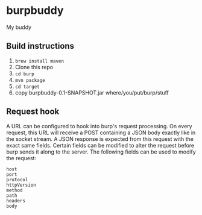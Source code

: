 burpbuddy
=========

My buddy

## Build instructions
1. ```brew install maven```
1. Clone this repo
1. ```cd burp```
1. ```mvn package```
1. ```cd target```
1. copy burpbuddy-0.1-SNAPSHOT.jar where/you/put/burp/stuff

## Request hook
A URL can be configured to hook into burp's request processing. On every request, this URL will receive a POST containing a JSON body exactly like in the socket stream. A JSON response is expected from this request with the exact same fields. Certain fields can be modified to alter the request before burp sends it along to the server. The following fields can be used to modify the request:
```
host
port
protocol
httpVersion
method
path
headers
body
```
